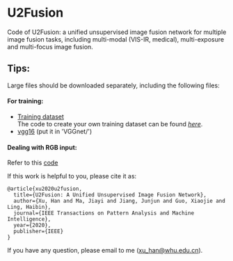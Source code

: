 # U2Fusion
Code of U2Fusion: a unified unsupervised image fusion network for multiple image fusion tasks, including multi-modal (VIS-IR, medical), multi-exposure and multi-focus image fusion.

## Tips:<br>
Large files should be downloaded separately, including the following files: <br>
#### For training:<br>
* [Training dataset](https://pan.baidu.com/s/18hQyGNlhVb3oXAXOJ5LZCQ)<br>
The code to create your own training dataset can be found [*here*](https://github.com/hanna-xu/utils).
* [vgg16](https://pan.baidu.com/s/1vK3l8rzgAkxcKpLvnFAwXA) (put it in 'VGGnet/')<br>

#### Dealing with RGB input:<br>
Refer to this [code](https://github.com/hanna-xu/utils)<br>

If this work is helpful to you, please cite it as:
```
@article{xu2020u2fusion,
  title={U2Fusion: A Unified Unsupervised Image Fusion Network},
  author={Xu, Han and Ma, Jiayi and Jiang, Junjun and Guo, Xiaojie and Ling, Haibin},
  journal={IEEE Transactions on Pattern Analysis and Machine Intelligence},
  year={2020},
  publisher={IEEE}
}
```
If you have any question, please email to me (xu_han@whu.edu.cn).
